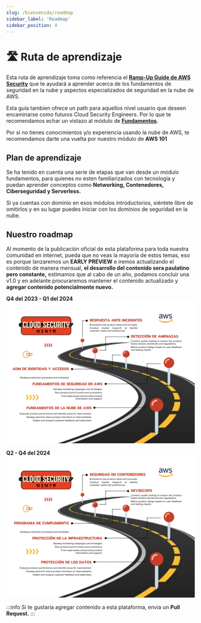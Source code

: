 ```yaml
---
slug: /bienvenida/roadmap
sidebar_label: 'Roadmap'
sidebar_position: 4
---
```


# 🛣️ Ruta de aprendizaje

Esta ruta de aprendizaje toma como referencia el **[Ramp-Up Guide de AWS Security](https://d1.awsstatic.com/training-and-certification/ramp-up_guides/Ramp-Up_Guide_Security.pdf)** que te ayudará a aprender acerca de los fundamentos de seguridad en la nube y aspectos especializados de seguridad en la nube de AWS.

Esta guía tambien ofrece un path para aquellos nivel usuario que deseen encaminarse como futuros Cloud Security Engineers. Por lo que te recomendamos echar un vistazo al módulo de **[Fundamentos](/docs/fundamentos/networking-101).**

Por si no tienes conocimientos y/o experiencia usando la nube de AWS, te recomendamos darte una vuelta por nuestro módulo de **AWS 101**

## Plan de aprendizaje
Se ha tenido en cuenta una serie de etapas que van desde un módulo fundamentos, para quienes no esten familiarizados con tecnología y puedan aprender conceptos como **Networking, Contenedores, Ciberseguridad y Serverless.**

Si ya cuentas con dominio en esos módulos introductorios, siéntete libre de omitirlos y en su lugar puedes iniciar con los dominios de seguridad en la nube.

## Nuestro roadmap

Al momento de la publicación oficial de esta plataforma para toda nuestra comunidad en internet, pueda que no veas la mayoria de estos temas, eso es porque lanzaremos un **EARLY PREVIEW** e iremos actualizando el contenido de manera mensual, **el desarrollo del contenido sera paulatino pero constante,** estimamos que al cabo de un año, podamos concluir una v1.0 y en adelante procuraremos mantener el contenido actualizado y **agregar contenido potencialmente nuevo.**

**Q4 del 2023 - Q1 del 2024**
![Cloud Security Ninja Roadmap](./img/roadmap_p1.svg)

**Q2 - Q4 del 2024**
![Cloud Security Ninja Roadmap](./img/roadmap_p2.svg)

:::info
Si te gustaría agregar contenido a esta plataforma, envia un **Pull Request.**
:::